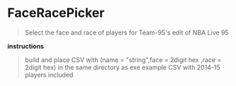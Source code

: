 # FaceRacePicker
>Select the face and race of players for Team-95's edit of NBA Live 95

**instructions**
>build and place CSV with (name = "string",face = 2digit hex ,race = 2digit hex)
in the same directory as exe
>example CSV with 2014-15 players included
